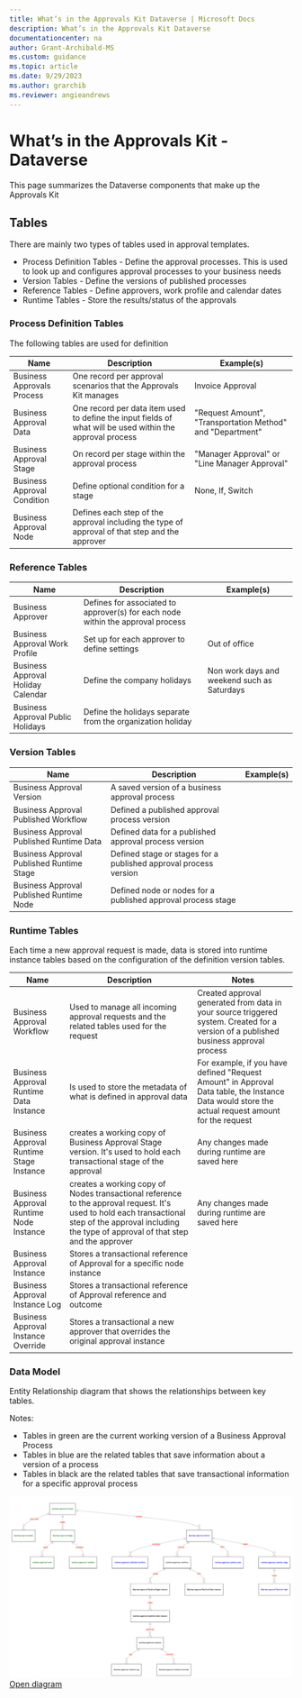 ```yaml
---
title: What’s in the Approvals Kit Dataverse | Microsoft Docs
description: What’s in the Approvals Kit Dataverse
documentationcenter: na
author: Grant-Archibald-MS
ms.custom: guidance
ms.topic: article
ms.date: 9/29/2023
ms.author: grarchib
ms.reviewer: angieandrews
---
```


# What’s in the Approvals Kit - Dataverse

This page summarizes the Dataverse components that make up the Approvals Kit

## Tables

There are mainly two types of tables used in approval templates.

- Process Definition Tables - Define the approval processes. This is used to look up and configures approval processes to your business needs
- Version Tables - Define the versions of published processes
- Reference Tables - Define approvers, work profile and calendar dates
- Runtime Tables - Store the results/status of the approvals

### Process Definition Tables

The following tables are used for definition

|Name|Description|Example(s)|
|----|----------|-------|
|Business Approvals Process|One record per approval scenarios that the Approvals Kit manages|Invoice Approval
|Business Approval Data|One record per data item used to define the input fields of what will be used within the approval process|"Request Amount", "Transportation Method" and "Department"
|Business Approval Stage |On record per stage within the approval process|"Manager Approval" or "Line Manager Approval"
|Business Approval Condition|Define optional condition for a stage|None, If, Switch
|Business Approval Node|Defines each step of the approval including the type of approval of that step and the approver|

### Reference Tables

|Name|Description|Example(s)|
|----|----------|-------|
|Business Approver|Defines for associated to approver(s) for each node within the approval process|
|Business Approval Work Profile|Set up for each approver to define settings|Out of office
|Business Approval Holiday Calendar|Define the company holidays|Non work days and weekend such as Saturdays
|Business Approval Public Holidays|Define the holidays separate from the organization holiday

### Version Tables

|Name|Description|Example(s)|
|----|----------|-------|
|Business Approval Version|A saved version of a business approval process|
|Business Approval Published Workflow|Defined a published approval process version|
|Business Approval Published Runtime Data|Defined data for a published approval process version|
|Business Approval Published Runtime Stage|Defined stage or stages for a published approval process version|
|Business Approval Published Runtime Node|Defined node or nodes for a published approval process stage|

### Runtime Tables

Each time a new approval request is made, data is stored into runtime instance tables based on the configuration of the definition version tables.

|Name|Description|Notes|
|----|----------|-------|
|Business Approval Workflow|Used to manage all incoming approval requests and the related tables used for the request|Created approval generated from data in your source triggered system. Created for a version of a published business approval process
|Business Approval Runtime Data Instance|Is used to store the metadata of what is defined in approval data|For example, if you have defined "Request Amount" in Approval Data table, the Instance Data would store the actual request amount for the request
|Business Approval Runtime Stage Instance|creates a working copy of Business Approval Stage version. It's used to hold each transactional stage of the approval|Any changes made during runtime are saved here
|Business Approval Runtime Node Instance|creates a working copy of Nodes transactional reference to the approval request. It's used to hold each transactional step of the approval including the type of approval of that step and the approver|Any changes made during runtime are saved here
|Business Approval Instance|Stores a transactional reference of Approval for a specific node instance|
|Business Approval Instance Log|Stores a transactional reference of Approval reference and outcome|
|Business Approval Instance Override|Stores a transactional a new approver that overrides the original approval instance|

### Data Model

Entity Relationship diagram that shows the relationships between key tables.

Notes:

- Tables in green are the current working version of a Business Approval Process
- Tables in blue are the related tables that save information about a version of a process
- Tables in black are the related tables that save transactional information for a specific approval process

![Entity Relationship diagram that shows the relationships between key tables](../media/datamodel.png)
[Open diagram](../media/datamodel.png)
